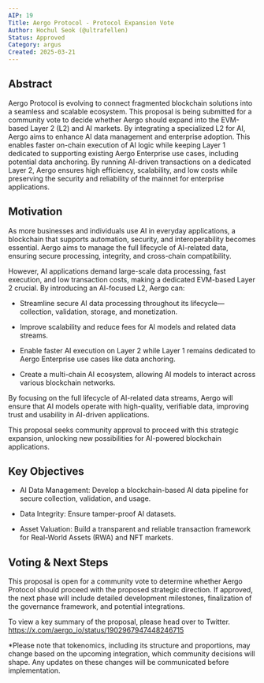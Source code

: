 ```yaml
---
AIP: 19
Title: Aergo Protocol - Protocol Expansion Vote
Author: Hochul Seok (@ultrafellen)
Status: Approved
Category: argus
Created: 2025-03-21
---
```


## Abstract 

Aergo Protocol is evolving to connect fragmented blockchain solutions into a seamless and scalable ecosystem. This proposal is being submitted for a community vote to decide whether Aergo should expand into the EVM-based Layer 2 (L2) and AI markets. By integrating a specialized L2 for AI, Aergo aims to enhance AI data management and enterprise adoption. This enables faster on-chain execution of AI logic while keeping Layer 1 dedicated to supporting existing Aergo Enterprise use cases, including potential data anchoring. By running AI-driven transactions on a dedicated Layer 2, Aergo ensures high efficiency, scalability, and low costs while preserving the security and reliability of the mainnet for enterprise applications.


## Motivation

As more businesses and individuals use AI in everyday applications, a blockchain that supports automation, security, and interoperability becomes essential. Aergo aims to manage the full lifecycle of AI-related data, ensuring secure processing, integrity, and cross-chain compatibility.

However, AI applications demand large-scale data processing, fast execution, and low transaction costs, making a dedicated EVM-based Layer 2 crucial. By introducing an AI-focused L2, Aergo can:

- Streamline secure AI data processing throughout its lifecycle—collection, validation, storage, and monetization.

- Improve scalability and reduce fees for AI models and related data streams.

- Enable faster AI execution on Layer 2 while Layer 1 remains dedicated to Aergo Enterprise use cases like data anchoring.

- Create a multi-chain AI ecosystem, allowing AI models to interact across various blockchain networks.

By focusing on the full lifecycle of AI-related data streams, Aergo will ensure that AI models operate with high-quality, verifiable data, improving trust and usability in AI-driven applications.

This proposal seeks community approval to proceed with this strategic expansion, unlocking new possibilities for AI-powered blockchain applications.


## Key Objectives

- AI Data Management: Develop a blockchain-based AI data pipeline for secure collection, validation, and usage.

- Data Integrity: Ensure tamper-proof AI datasets.

- Asset Valuation: Build a transparent and reliable transaction framework for Real-World Assets (RWA) and NFT markets.


## Voting & Next Steps

This proposal is open for a community vote to determine whether Aergo Protocol should proceed with the proposed strategic direction. If approved, the next phase will include detailed development milestones, finalization of the governance framework, and potential integrations.


To view a key summary of the proposal, please head over to Twitter.
https://x.com/aergo_io/status/1902967947448246715



*Please note that tokenomics, including its structure and proportions, may change based on the upcoming integration, which community decisions will shape. Any updates on these changes will be communicated before implementation.